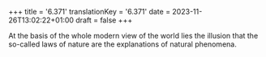 +++
title = '6.371'
translationKey = '6.371'
date = 2023-11-26T13:02:22+01:00
draft = false
+++

At the basis of the whole modern view of the world lies the illusion that the so-called laws of nature are the explanations of natural phenomena.
